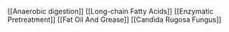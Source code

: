 [[Anaerobic digestion]]
[[Long-chain Fatty Acids]]
[[Enzymatic Pretreatment]]
[[Fat Oil And Grease]]
[[Candida Rugosa Fungus]]
